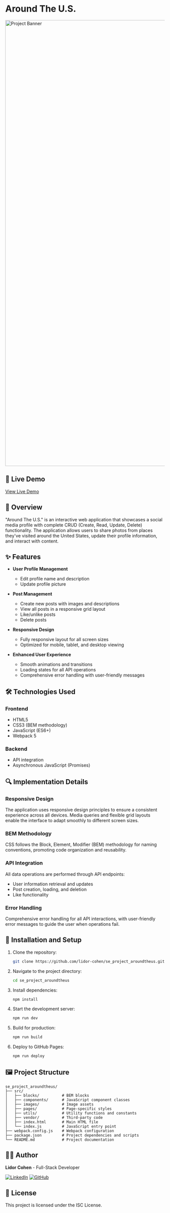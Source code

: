 # Around The U.S.

<img width="1411" alt="Project Banner" src="https://github.com/user-attachments/assets/be38a2fe-5717-4db3-8ce7-afe159ae30bd" />

## 📱 Live Demo

[View Live Demo](https://lidor-cohen.github.io/se_project_aroundtheus/)

## 📝 Overview

"Around The U.S." is an interactive web application that showcases a social media profile with complete CRUD (Create, Read, Update, Delete) functionality. The application allows users to share photos from places they've visited around the United States, update their profile information, and interact with content.

## ✨ Features

- **User Profile Management**
  - Edit profile name and description
  - Update profile picture

- **Post Management**
  - Create new posts with images and descriptions
  - View all posts in a responsive grid layout
  - Like/unlike posts
  - Delete posts

- **Responsive Design**
  - Fully responsive layout for all screen sizes
  - Optimized for mobile, tablet, and desktop viewing

- **Enhanced User Experience**
  - Smooth animations and transitions
  - Loading states for all API operations
  - Comprehensive error handling with user-friendly messages

## 🛠️ Technologies Used

### Frontend
- HTML5
- CSS3 (BEM methodology)
- JavaScript (ES6+)
- Webpack 5

### Backend
- API integration
- Asynchronous JavaScript (Promises)

## 🔍 Implementation Details

### Responsive Design
The application uses responsive design principles to ensure a consistent experience across all devices. Media queries and flexible grid layouts enable the interface to adapt smoothly to different screen sizes.

### BEM Methodology
CSS follows the Block, Element, Modifier (BEM) methodology for naming conventions, promoting code organization and reusability.

### API Integration
All data operations are performed through API endpoints:
- User information retrieval and updates
- Post creation, loading, and deletion
- Like functionality

### Error Handling
Comprehensive error handling for all API interactions, with user-friendly error messages to guide the user when operations fail.

## 🚀 Installation and Setup

1. Clone the repository:
   ```bash
   git clone https://github.com/lidor-cohen/se_project_aroundtheus.git
   ```

2. Navigate to the project directory:
   ```bash
   cd se_project_aroundtheus
   ```

3. Install dependencies:
   ```bash
   npm install
   ```

4. Start the development server:
   ```bash
   npm run dev
   ```

5. Build for production:
   ```bash
   npm run build
   ```

6. Deploy to GitHub Pages:
   ```bash
   npm run deploy
   ```

## 🖼️ Project Structure

```
se_project_aroundtheus/
├── src/
│   ├── blocks/          # BEM blocks
│   ├── components/      # JavaScript component classes
│   ├── images/          # Image assets
│   ├── pages/           # Page-specific styles
│   ├── utils/           # Utility functions and constants
│   ├── vendor/          # Third-party code
│   ├── index.html       # Main HTML file
│   └── index.js         # JavaScript entry point
├── webpack.config.js    # Webpack configuration
├── package.json         # Project dependencies and scripts
└── README.md            # Project documentation
```

## 👨‍💻 Author

**Lidor Cohen** - Full-Stack Developer

[![LinkedIn](https://img.shields.io/badge/LinkedIn-Profile-blue?style=flat-square&logo=linkedin)](https://linkedin.com/in/lidor-cohen-fsd)
[![GitHub](https://img.shields.io/badge/GitHub-Profile-black?style=flat-square&logo=github)](https://github.com/lidor-cohen)

## 📄 License

This project is licensed under the ISC License.
